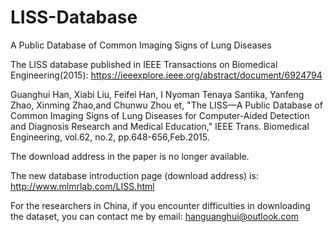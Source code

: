 # LISS-Database
A Public Database of Common Imaging Signs of Lung Diseases

The LISS database published in IEEE Transactions on Biomedical Engineering(2015):
https://ieeexplore.ieee.org/abstract/document/6924794

Guanghui Han, Xiabi Liu, Feifei Han, I Nyoman Tenaya Santika, Yanfeng Zhao, Xinming Zhao,and Chunwu Zhou et, 
"The LISS—A Public Database of Common Imaging Signs of Lung Diseases for Computer-Aided Detection and 
Diagnosis Research and Medical Education," IEEE Trans. Biomedical Engineering, vol.62, no.2, pp.648-656,Feb.2015.


The download address in the paper is no longer available. 

The new database introduction page (download address) is:
http://www.mlmrlab.com/LISS.html

For the researchers in China, if you encounter difficulties in downloading the dataset, you can contact me by email: hanguanghui@outlook.com


